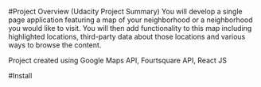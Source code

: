 #Project Overview (Udacity Project Summary)
You will develop a single page application featuring a map of your neighborhood or a neighborhood you would like to visit. You will then add functionality to this map including highlighted locations, third-party data about those locations and various ways to browse the content.

Project created using Google Maps API, Fourtsquare API, React JS

#Install
